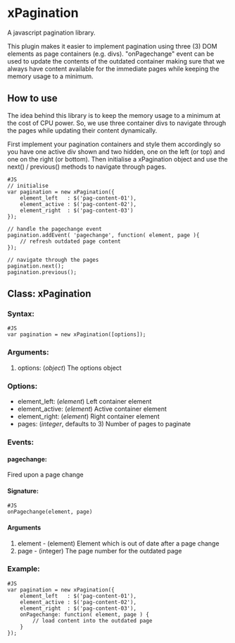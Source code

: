 xPagination
===========

A javascript pagination library.

This plugin makes it easier to implement pagination using three (3) DOM
elements as page containers (e.g. divs). "onPagechange" event can be used
to update the contents of the outdated container making sure that we
always have content available for the immediate pages while keeping the
memory usage to a minimum.


How to use
----------

The idea behind this library is to keep the memory usage to a minimum at
the cost of CPU power. So, we use three container divs to navigate through
the pages while updating their content dynamically.

First implement your pagination containers and style them accordingly so
you have one active div shown and two hidden, one on the left (or top)
and one on the right (or bottom). Then initialise a xPagination object and
use the next() / previous() methods to navigate through pages.

	#JS
	// initialise
	var pagination = new xPagination({
		element_left   : $('pag-content-01'),
		element_active : $('pag-content-02'),
		element_right  : $('pag-content-03')
	});

	// handle the pagechange event
	pagination.addEvent( 'pagechange', function( element, page ){
		// refresh outdated page content
	});

	// navigate through the pages
	pagination.next();
	pagination.previous();



Class: xPagination
------------------

### Syntax:

	#JS
	var pagination = new xPagination([options]);


### Arguments:

1. options: (*object*) The options object


### Options:

- element_left: (*element*) Left container element
- element_active: (*element*) Active container element
- element_right: (*element*) Right container element
- pages: (*integer*, defaults to 3) Number of pages to paginate


### Events:

#### pagechange:

Fired upon a page change


#### Signature:

	#JS
	onPagechange(element, page)


#### Arguments

1. element - (element) Element which is out of date after a page change
2. page - (integer) The page number for the outdated page


### Example:

	#JS
	var pagination = new xPagination({
		element_left   : $('pag-content-01'),
		element_active : $('pag-content-02'),
		element_right  : $('pag-content-03'),
		onPagechange: function( element, page ) {
			// load content into the outdated page
		}
	});
